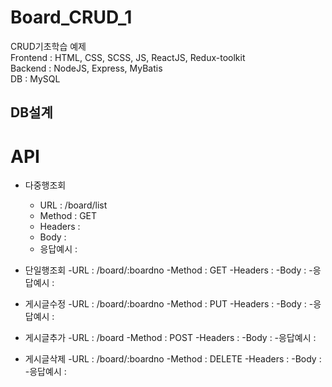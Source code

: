 # Board_CRUD_1
CRUD기초학습 예제  
Frontend : HTML, CSS, SCSS, JS, ReactJS, Redux-toolkit   
Backend : NodeJS, Express, MyBatis   
DB : MySQL   

## DB설계

# API
- 다중행조회
  - URL : /board/list
  - Method : GET
  - Headers : 
  - Body : 
  - 응답예시 : 

- 단일행조회
  -URL : /board/:boardno
  -Method : GET
  -Headers : 
  -Body : 
  -응답예시 : 

- 게시글수정
  -URL : /board/:boardno
  -Method : PUT
  -Headers : 
  -Body : 
  -응답예시 : 

- 게시글추가 
  -URL : /board
  -Method : POST
  -Headers : 
  -Body : 
  -응답예시 : 

- 게시글삭제 
  -URL : /board/:boardno
  -Method : DELETE
  -Headers : 
  -Body : 
  -응답예시 : 
  
## 


